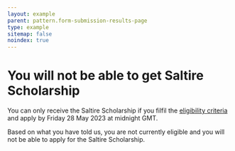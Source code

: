 ```yaml
---
layout: example
parent: pattern.form-submission-results-page
type: example
sitemap: false
noindex: true
---
```

<h1>You will not be able to get Saltire Scholarship</h1>

<div class="ds_inset-text">
    <div class="ds_inset-text__text">
        <p>You can only receive the Saltire Scholarship if you filfil the <a href="#">eligibility criteria</a> and apply by Friday 28 May 2023 at midnight GMT.</p>
    </div>
</div>

<p>Based on what you have told us, you are not currently eligible and you will not be able to apply for the Saltire Scholarship.</p>

